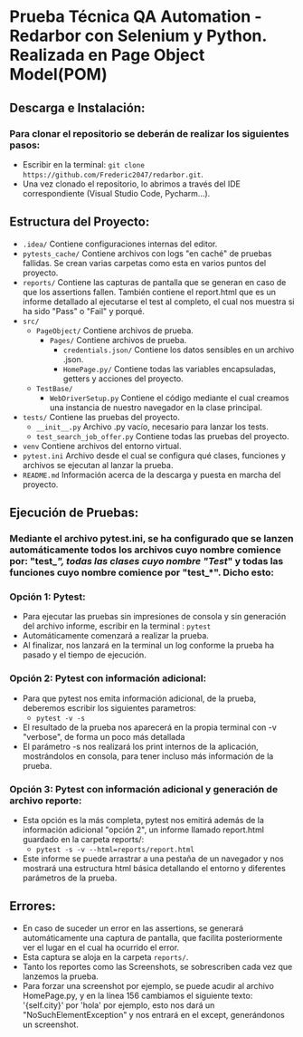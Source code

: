# Prueba Técnica QA Automation - Redarbor con Selenium y Python. Realizada en Page Object Model(POM)

## Descarga e Instalación:
### Para clonar el repositorio se deberán de realizar los siguientes pasos: 
* Escribir en la terminal: `git clone https://github.com/Frederic2047/redarbor.git`.  
* Una vez clonado el repositorio, lo abrimos a través del IDE correspondiente (Visual Studio Code, Pycharm...).

## Estructura del Proyecto:
* `.idea/` Contiene configuraciones internas del editor.
* `pytests_cache/` Contiene archivos con logs "en caché" de pruebas fallidas. Se crean varias carpetas como esta en varios puntos del proyecto.
* `reports/` Contiene las capturas de pantalla que se generan en caso de que los assertions fallen. También contiene el report.html que es un informe detallado al ejecutarse el test al completo, el cual nos muestra si ha sido "Pass" o "Fail" y porqué. 
* `src/` 
    * `PageObject/` Contiene archivos de prueba. 
        * `Pages/` Contiene archivos de prueba.
            * `credentials.json/` Contiene los datos sensibles en un archivo .json.
            * `HomePage.py/` Contiene todas las variables encapsuladas, getters y acciones del proyecto.
    * `TestBase/`
        * `WebDriverSetup.py` Contiene el código mediante el cual creamos una instancia de nuestro navegador en la clase principal.
* `tests/` Contiene las pruebas del proyecto. 
    * `__init__.py` Archivo .py vacío, necesario para lanzar los tests.
    * `test_search_job_offer.py` Contiene todas las pruebas del proyecto.
* `venv` Contiene archivos del entorno virtual.
* `pytest.ini` Archivo desde el cual se configura qué clases, funciones y archivos se ejecutan al lanzar la prueba.
* `README.md` Información acerca de la descarga y puesta en marcha del proyecto.


## Ejecución de Pruebas: 
### Mediante el archivo pytest.ini, se ha configurado que se lanzen automáticamente todos los archivos cuyo nombre comience por: "test_*", todas las clases cuyo nombre "Test*" y todas las funciones cuyo nombre comience por "test_*". Dicho esto:

### Opción 1: Pytest:
* Para ejecutar las pruebas sin impresiones de consola y sin generación del archivo informe, escribir en la terminal : `pytest`
* Automáticamente comenzará a realizar la prueba.
* Al finalizar, nos lanzará en la terminal un log conforme la prueba ha pasado y el tiempo de ejecución.

### Opción 2: Pytest con información adicional:
* Para que pytest nos emita información adicional, de la prueba, deberemos escribir los siguientes parametros:
    * `pytest -v -s`
* El resultado de la prueba nos aparecerá en la propia terminal con -v "verbose", de forma un poco más detallada 
* El parámetro -s nos realizará los print internos de la aplicación, mostrándolos en consola, para tener incluso más información de la prueba.  

### Opción 3: Pytest con información adicional y generación de archivo reporte:
* Esta opción es la más completa, pytest nos emitirá además de la información adicional "opción 2", un informe llamado report.html guardado en la carpeta reports/:
    * `pytest -s -v --html=reports/report.html`
* Este informe se puede arrastrar a una pestaña de un navegador y nos mostrará una estructura html básica detallando el entorno y diferentes parámetros de la prueba.

## Errores: 
* En caso de suceder un error en las assertions, se generará automáticamente una captura de pantalla, que facilita posteriormente ver el lugar en el cual ha ocurrido el error.
* Esta captura se aloja en la carpeta `reports/`.
* Tanto los reportes como las Screenshots, se sobrescriben cada vez que lanzemos la prueba. 
* Para forzar una screenshot por ejemplo, se puede acudir al archivo HomePage.py, y en la línea 156 cambiamos el siguiente texto: '{self.city}' por 'hola' por ejemplo, esto nos dará un "NoSuchElementException" y nos entrará en el except, generándonos un screenshot. 
